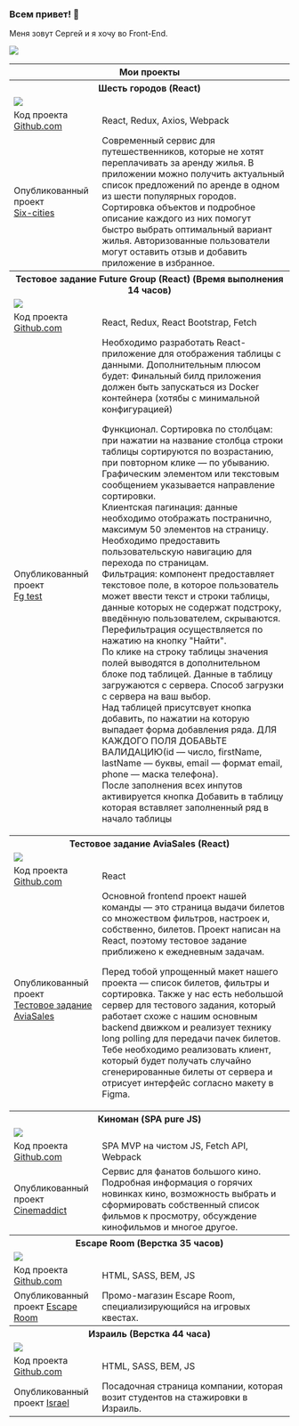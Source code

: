 ### Всем привет! 👋

Меня зовут Сергей и я хочу во Front-End.

<a href="https://t.me/w1red" target="_blank"><img src="https://img.shields.io/badge/-telegram-blue"></a>

<table>
<thead>
  <tr>
    <th colspan="2">Мои проекты</th>
  </tr>
</thead>
<tbody>
  <tr>
    <th colspan="2">Шесть городов (React)</td>
  </tr>
  <tr>
  <td colspan="2"><a href="https://six-cities.icehard.ru/"><img src="http://382967-ca07026.tmweb.ru/six-cities.jpg"></a></td>
  </tr>
  <tr>
    <td>Код проекта <a href="https://github.com/w1r3d7/six-cities" target="_blank">Github.com</a></td>
    <td>React, Redux, Axios, Webpack</td>
  </tr>
  <tr>
    <td>Опубликованный проект <br><a href="http://six-cities.icehard.ru/" target="_blank">Six-cities</a></td>
    <td>Современный сервис для путешественников, которые не хотят переплачивать за аренду жилья. В приложении можно получить актуальный список предложений по аренде в одном из шести популярных городов. Сортировка объектов и подробное описание каждого из них помогут быстро выбрать оптимальный вариант жилья. Авторизованные пользователи могут оставить отзыв и добавить приложение в избранное.</td>
  </tr>
  <tr>
    <th colspan="2">Тестовое задание Future Group (React) (Время выполнения 14 часов)</td>
  </tr>
  <tr>
  <td colspan="2"><a href="https://test.icehard.ru/"><img src="http://382967-ca07026.tmweb.ru/fg-test.jpg"></a></td>
  </tr>
  <tr>
    <td>Код проекта <a href="https://github.com/w1r3d7/fg-test" target="_blank">Github.com</a></td>
    <td>React, Redux, React Bootstrap, Fetch</td>
  </tr>
  <tr>
    <td>Опубликованный проект <br><a href="https://test.icehard.ru/" target="_blank">Fg test</a></td>
    <td>Необходимо разработать React-приложение для отображения таблицы с данными. Дополнительным плюсом будет: Финальный билд приложения должен быть запускаться из Docker контейнера (хотябы с минимальной конфигурацией)

Функционал. 
Сортировка по столбцам: при нажатии на название столбца строки таблицы сортируются по возрастанию, при повторном клике — по убыванию. Графическим элементом или текстовым сообщением указывается направление сортировки.  
Клиентская пагинация: данные необходимо отображать постранично, максимум 50 элементов на страницу. Необходимо предоставить пользовательскую навигацию для перехода по страницам.  
Фильтрация: компонент предоставляет текстовое поле, в которое пользователь может ввести текст и строки таблицы, данные которых не содержат подстроку, введённую пользователем, скрываются. Перефильтрация осуществляется по нажатию на кнопку "Найти".  
По клике на строку таблицы значения полей выводятся в дополнительном блоке под таблицей.
Данные в таблицу загружаются с сервера. Способ загрузки с сервера на ваш выбор.  
Над таблицей присутсвует кнопка добавить, по нажатии на которую выпадает форма добавления ряда. ДЛЯ КАЖДОГО ПОЛЯ ДОБАВЬТЕ ВАЛИДАЦИЮ(id — число, firstName, lastName — буквы, email — формат email, phone — маска телефона).  
После заполнения всех инпутов активируется кнопка Добавить в таблицу которая вставляет заполненный ряд в начало таблицы</td>
  </tr>
  <tr>
    <th colspan="2">Тестовое задание AviaSales (React)</td>
  </tr>
  <tr>
  <td colspan="2"><a href="https://aviasales.icehard.ru/"><img src="http://382967-ca07026.tmweb.ru/aviasales.jpg"></a></td>
  </tr>
  <tr>
    <td>Код проекта <a href="https://github.com/w1r3d7/aviasales-test" target="_blank">Github.com</a></td>
    <td>React</td>
  </tr>
  <tr>
    <td>Опубликованный проект <br><a href="https://aviasales.icehard.ru/" target="_blank">Тестовое задание AviaSales</td>
    <td>Основной frontend проект нашей команды — это страница выдачи билетов со множеством фильтров, настроек и, собственно, билетов. Проект написан на React, поэтому тестовое задание приближено к ежедневным задачам.

Перед тобой упрощенный макет нашего проекта — список билетов, фильтры и сортировка. Также у нас есть небольшой сервер для тестового задания, который работает схоже с нашим основным backend движком и реализует технику long polling для передачи пачек билетов. Тебе необходимо реализовать клиент, который будет получать случайно сгенерированные билеты от сервера и отрисует интерфейс согласно макету в Figma. </td>
  </tr>
  <tr>
    <th colspan="2">Киноман (SPA pure JS)</td>
  </tr>
  <tr>
    <td colspan="2"><a href="https://cinemaddict.icehard.ru/"><img src="http://382967-ca07026.tmweb.ru/cinemaddict.jpg"></a></td>
  </tr>
  <tr>
    <td>Код проекта <a href="https://github.com/w1r3d7/cinemaddict" target="_blank">Github.com</a></td>
    <td>SPA MVP на чистом JS, Fetch API, Webpack</td>
  </tr>
  <tr>
    <td>Опубликованный проект <a href="http://cinemaddict.icehard.ru/" target="_blank">Cinemaddict</a></td>
    <td>Сервис для фанатов большого кино. Подробная информация о горячих новинках кино, возможность выбрать и сформировать собственный список фильмов к просмотру, обсуждение кинофильмов и многое другое.</td>
  </tr>
  <tr>
    <th colspan="2">Escape Room (Верстка 35 часов)</td>
  </tr>
  <tr>
    <td colspan="2"><a href="https://w1r3d7.github.io/escape-room/build/"><img src="http://382967-ca07026.tmweb.ru/escape-room.jpg"></a></td>
  </tr>
  <tr>
    <td>Код проекта <a href="https://github.com/w1r3d7/escape-room" target="_blank">Github.com</a></td>
    <td>HTML, SASS, BEM, JS</td>
  </tr>
  <tr>
    <td>Опубликованный проект <a href="https://w1r3d7.github.io/escape-room/build/" target="_blank">Escape Room</a></td>
    <td>Промо-магазин Escape Room, специализирующийся на игровых квестах.</td>
  </tr>
  <tr>
    <th colspan="2">Израиль (Верстка 44 часа)</td>
  </tr>
  <tr>
    <td colspan="2"><a href="https://israel.icehard.ru/"><img src="http://382967-ca07026.tmweb.ru/israel.jpg"></a></td>
  </tr>
  <tr>
    <td>Код проекта <a href="https://github.com/w1r3d7/Israel" target="_blank">Github.com</a></td>
    <td>HTML, SASS, BEM, JS</td>
  </tr>
  <tr>
    <td>Опубликованный проект <a href="http://israel.icehard.ru/" target="_blank">Israel</a></td>
    <td>Посадочная страница компании, которая возит студентов на стажировки в Израиль.</td>
  </tr>
</tbody>
</table>


<!--
**w1r3d7/w1r3d7** is a ✨ _special_ ✨ repository because its `README.md` (this file) appears on your GitHub profile.

Here are some ideas to get you started:

- 🔭 I’m currently working on ...
- 🌱 I’m currently learning ...
- 👯 I’m looking to collaborate on ...
- 🤔 I’m looking for help with ...
- 💬 Ask me about ...
- 📫 How to reach me: ...
- 😄 Pronouns: ...
- ⚡ Fun fact: ...
-->
